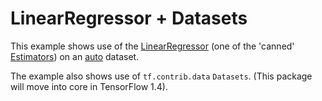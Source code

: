 
# LinearRegressor + Datasets

This example shows use of the [LinearRegressor](https://www.tensorflow.org/api_docs/python/tf/estimator/LinearRegressor) (one of the 'canned' [Estimators](https://www.tensorflow.org/api_docs/python/tf/estimator/Estimator)) on an [auto](https://archive.ics.uci.edu/ml/machine-learning-databases/autos/imports-85.data) dataset.

The example also shows use of `tf.contrib.data` `Datasets`.  (This package will move into core in TensorFlow 1.4).
